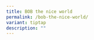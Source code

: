 ```yaml
---
title: BOB the nice world
permalink: /bob-the-nice-world/
variant: tiptap
description: ""
---
```

<p></p>